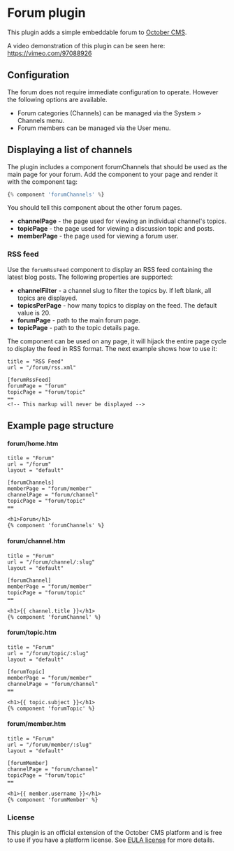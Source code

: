 # Forum plugin

This plugin adds a simple embeddable forum to [October CMS](http://octobercms.com).

A video demonstration of this plugin can be seen here:
https://vimeo.com/97088926

## Configuration

The forum does not require immediate configuration to operate. However the following options are available.

* Forum categories (Channels) can be managed via the System > Channels menu.
* Forum members can be managed via the User menu.

## Displaying a list of channels

The plugin includes a component forumChannels that should be used as the main page for your forum. Add the component to your page and render it with the component tag:

```php
{% component 'forumChannels' %}
```

You should tell this component about the other forum pages.

* **channelPage** - the page used for viewing an individual channel's topics.
* **topicPage** - the page used for viewing a discussion topic and posts.
* **memberPage** - the page used for viewing a forum user.

### RSS feed

Use the `forumRssFeed` component to display an RSS feed containing the latest blog posts. The following properties are supported:

* **channelFilter** - a channel slug to filter the topics by. If left blank, all topics are displayed.
* **topicsPerPage** - how many topics to display on the feed. The default value is 20.
* **forumPage** - path to the main forum page.
* **topicPage** - path to the topic details page.

The component can be used on any page, it will hijack the entire page cycle to display the feed in RSS format. The next example shows how to use it:

```
title = "RSS Feed"
url = "/forum/rss.xml"

[forumRssFeed]
forumPage = "forum"
topicPage = "forum/topic"
==
<!-- This markup will never be displayed -->
```

## Example page structure

#### forum/home.htm

```
title = "Forum"
url = "/forum"
layout = "default"

[forumChannels]
memberPage = "forum/member"
channelPage = "forum/channel"
topicPage = "forum/topic"
==

<h1>Forum</h1>
{% component 'forumChannels' %}
```

#### forum/channel.htm

```
title = "Forum"
url = "/forum/channel/:slug"
layout = "default"

[forumChannel]
memberPage = "forum/member"
topicPage = "forum/topic"
==

<h1>{{ channel.title }}</h1>
{% component 'forumChannel' %}
```

#### forum/topic.htm

```
title = "Forum"
url = "/forum/topic/:slug"
layout = "default"

[forumTopic]
memberPage = "forum/member"
channelPage = "forum/channel"
==

<h1>{{ topic.subject }}</h1>
{% component 'forumTopic' %}
```

#### forum/member.htm

```
title = "Forum"
url = "/forum/member/:slug"
layout = "default"

[forumMember]
channelPage = "forum/channel"
topicPage = "forum/topic"
==

<h1>{{ member.username }}</h1>
{% component 'forumMember' %}
```

### License

This plugin is an official extension of the October CMS platform and is free to use if you have a platform license. See [EULA license](LICENSE.md) for more details.
